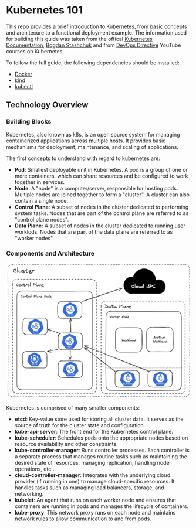 # Kubernetes 101

This repo provides a brief introduction to Kubernetes, from basic concepts and architecure to a functional deployment example. The information used for building this guide was taken from the offical [Kubernetes Documentation](https://kubernetes.io.docs), [Bogdan Stashchuk](https://www.youtube.com/watch?v=d6WC5n9G_sM) and from [DevOps Directive](https://www.youtube.com/watch?v=2T86xAtR6Fo&t=3095s) YouTube courses on Kubernetes.

To follow the full guide, the following dependencies should be installed:

- [Docker](https://docs.docker.com/manuals/)
- [kind](https://kind.sigs.k8s.io/)
- [kubectl](https://kubernetes.io/docs/tasks/tools/)

## Technology Overview
### Building Blocks

Kubernetes, also known as k8s, is an open source system for managing containerized applications across multiple hosts. It provides basic mechanisms for deployment, maintenance, and scaling of applications.

The first concepts to understand with regard to kubernetes are:

- **Pod**: Smallest deployable unit in Kubernetes. A pod is a group of one or more containers, which can share resources and be configured to work together in services.
- **Node**: A "node" is a computer/server, responsible for hosting pods. Multiple nodes are joined together to form a "cluster". A cluster can also contain a single node.
- **Control Plane**: A subset of nodes in the cluster dedicated to performing system tasks. Nodes that are part of the control plane are referred to as "control plane nodes".
- **Data Plane**: A subset of nodes in the cluster dedicated to running user worklods. Nodes that are part of the data plane are referred to as "worker nodes".

### Components and Architecture

![k8s-architecture](assets/k8s-architecture.jpg)

Kubernetes is comprised of many smaller components:

- **etcd**: Key-value store used for storing all cluster data. It serves as the source of truth for the cluster state and configuration.
- **kube-api-server**: The front end for the Kubernetes control plane.
- **kube-scheduler**: Schedules pods onto the appropriate nodes based on resource availability and other constraints.
- **kube-controller-manager**: Runs controller processes. Each controller is a separate process that manages routine tasks such as maintaining the desired state of resources, managing replication, handling node operations, etc...
- **cloud-controller-manager**: Integrates with the underlying cloud provider (if running in one) to manage cloud-specific resources. It handles tasks such as managing load balancers, storage, and networking.
- **kubelet**: An agent that runs on each worker node and ensures that containers are running in pods and manages the lifecycle of containers.
- **kube-proxy**: This network proxy runs on each node and maintains network rules to allow communication to and from pods.
